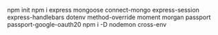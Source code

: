 npm init
npm i express mongoose connect-mongo express-session express-handlebars dotenv method-override moment morgan passport passport-google-oauth20
npm i -D nodemon cross-env